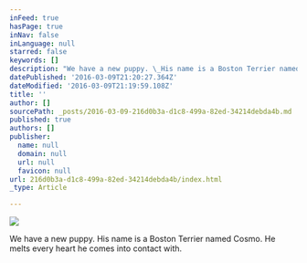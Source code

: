 ```yaml
---
inFeed: true
hasPage: true
inNav: false
inLanguage: null
starred: false
keywords: []
description: "We have a new puppy. \_His name is a Boston Terrier named Cosmo. \_He melts every heart he comes into contact with."
datePublished: '2016-03-09T21:20:27.364Z'
dateModified: '2016-03-09T21:19:59.108Z'
title: ''
author: []
sourcePath: _posts/2016-03-09-216d0b3a-d1c8-499a-82ed-34214debda4b.md
published: true
authors: []
publisher:
  name: null
  domain: null
  url: null
  favicon: null
url: 216d0b3a-d1c8-499a-82ed-34214debda4b/index.html
_type: Article

---
```

![](https://the-grid-user-content.s3-us-west-2.amazonaws.com/0d0ce29e-336a-4d74-9415-1b01594427c0.jpg)

We have a new puppy.  His name is a Boston Terrier named Cosmo.  He melts every heart he comes into contact with.